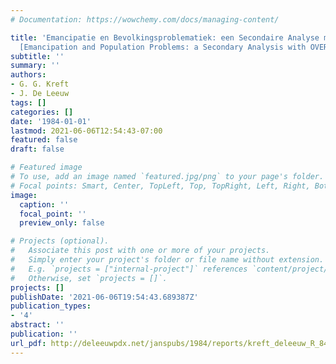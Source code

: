 ```yaml
---
# Documentation: https://wowchemy.com/docs/managing-content/

title: 'Emancipatie en Bevolkingsproblematiek: een Secondaire Analyse mbv OVERALS
  [Emancipation and Population Problems: a Secondary Analysis with OVERALS]'
subtitle: ''
summary: ''
authors:
- G. G. Kreft
- J. De Leeuw
tags: []
categories: []
date: '1984-01-01'
lastmod: 2021-06-06T12:54:43-07:00
featured: false
draft: false

# Featured image
# To use, add an image named `featured.jpg/png` to your page's folder.
# Focal points: Smart, Center, TopLeft, Top, TopRight, Left, Right, BottomLeft, Bottom, BottomRight.
image:
  caption: ''
  focal_point: ''
  preview_only: false

# Projects (optional).
#   Associate this post with one or more of your projects.
#   Simply enter your project's folder or file name without extension.
#   E.g. `projects = ["internal-project"]` references `content/project/deep-learning/index.md`.
#   Otherwise, set `projects = []`.
projects: []
publishDate: '2021-06-06T19:54:43.689387Z'
publication_types:
- '4'
abstract: ''
publication: ''
url_pdf: http://deleeuwpdx.net/janspubs/1984/reports/kreft_deleeuw_R_84a.pdf
---
```

